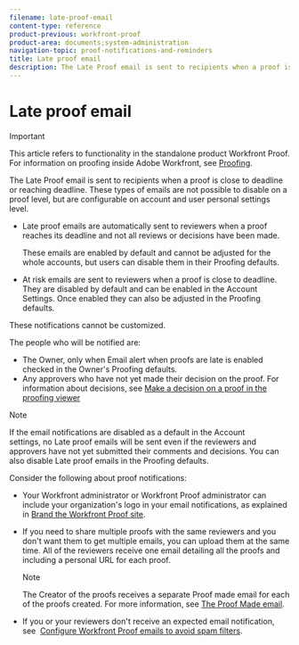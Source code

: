 ```yaml
---
filename: late-proof-email
content-type: reference
product-previous: workfront-proof
product-area: documents;system-administration
navigation-topic: proof-notifications-and-reminders
title: Late proof email
description: The Late Proof email is sent to recipients when a proof is close to deadline or reaching deadline. These types of emails are not possible to disable on a proof level, but are configurable on account and user personal settings level.
---
```


# Late proof email

>[!IMPORTANT]
>
>This article refers to functionality in the standalone product Workfront Proof. For information on proofing inside Adobe Workfront, see [Proofing](../../../review-and-approve-work/proofing/proofing.md).

The Late Proof email is sent to recipients when a proof is close to deadline or reaching deadline. These types of emails are not possible to disable on a proof level, but are configurable on account and user personal settings level.

* Late proof emails are automatically sent to reviewers when a proof reaches its deadline and not all reviews or decisions have been made.

  These emails are enabled by default and cannot be adjusted&nbsp;for the whole accounts, but users can disable them in&nbsp;their Proofing defaults. 

* At risk emails are sent to reviewers when a proof is close to deadline. They are disabled by default and can be enabled in the Account Settings. Once enabled they can also be adjusted in the Proofing defaults.

These notifications cannot be customized.

The people who will be notified are:

* The Owner, only when Email alert when proofs are late is enabled checked in the Owner's Proofing defaults. 
* Any approvers who have not yet made their decision&nbsp;on the proof. For information about decisions, see [Make a decision on a proof in the proofing viewer](../../../review-and-approve-work/proofing/reviewing-proofs-within-workfront/make-a-decision-on-a-proof/make-decisions-on-proof.md)

>[!NOTE]
>
>If the email notifications are disabled as a default in the Account settings,&nbsp;no Late proof emails will be sent even if the reviewers and approvers have not yet submitted their comments and decisions. You can also disable Late proof emails in the Proofing defaults.&nbsp;

Consider the following about proof notifications:

* Your Workfront administrator or Workfront Proof administrator can include your organization's logo in your email notifications, as explained in [Brand the Workfront Proof site](../../../workfront-proof/wp-acct-admin/branding/brand-wp-site.md). 
* If you need to share multiple proofs with the same reviewers and you don't want them to get multiple emails, you can upload them at the same time. All of the reviewers receive one email detailing all the proofs and including a personal URL for each proof.

  >[!NOTE]
  >
  >The Creator of the proofs receives a separate Proof made email for each of the proofs created. For more information, see [The Proof Made email](../../../workfront-proof/wp-emailsntfctns/proof-notifications-and-reminders/proof-made-email.md).

* If you or your reviewers don't receive an expected email notification, see&nbsp; [Configure Workfront Proof emails to avoid spam filters](../../../workfront-proof/wp-emailsntfctns/avoiding-spam-filters/configure-wp-emails-avoid-spam-filters.md).

